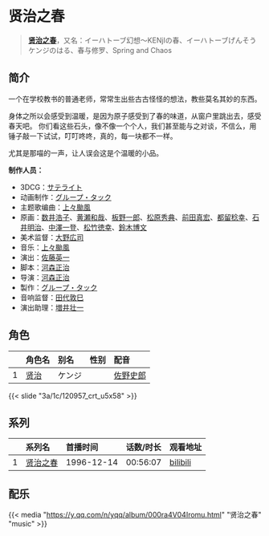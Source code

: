 # 贤治之春


> <u>**[贤治之春](https://bgm.tv/subject/3697)**</u>，又名：イーハトーブ幻想〜KENjIの春、イーハトーブげんそう ケンジのはる、春与修罗、Spring and Chaos

## 简介

一个在学校教书的普通老师，常常生出些古古怪怪的想法，教些莫名其妙的东西。

身体之所以会感受到温暖，是因为原子感受到了春的味道，从窗户里跳出去，感受春天吧。
你们看这些石头，像不像一个个人，我们甚至能与之对谈，不信么，用锤子敲一下试试，叮叮咚咚，真的，每一块都不一样。

尤其是那喵的一声，让人误会这是个温暖的小品。

**制作人员：**
- 3DCG：[サテライト](https://bgm.tv/person/811)
- 动画制作：[グループ・タック](https://bgm.tv/person/484)
- 主题歌编曲：[上々颱風](https://bgm.tv/person/2246)
- 原画：[数井浩子](https://bgm.tv/person/572)、[黄瀬和哉](https://bgm.tv/person/1192)、[板野一郎](https://bgm.tv/person/1362)、[松原秀典](https://bgm.tv/person/126)、[前田真宏](https://bgm.tv/person/1105)、[都留稔幸](https://bgm.tv/person/1443)、[石井明治](https://bgm.tv/person/241)、[中澤一登](https://bgm.tv/person/596)、[松竹徳幸](https://bgm.tv/person/2878)、[鈴木博文](https://bgm.tv/person/642)
- 美术监督：[大野広司](https://bgm.tv/person/14773)
- 音乐：[上々颱風](https://bgm.tv/person/2246)
- 演出：[佐藤英一](https://bgm.tv/person/2014)
- 脚本：[河森正治](https://bgm.tv/person/253)
- 导演：[河森正治](https://bgm.tv/person/253)
- 製作：[グループ・タック](https://bgm.tv/person/484)
- 音响监督：[田代敦巳](https://bgm.tv/person/930)
- 演出助理：[増井壮一](https://bgm.tv/person/1170)

## 角色

|     |   角色名   |   别名  | 性别 |  配音  |
|:--- |:------  |:----      |:---  |:--   |
| 1 | [贤治](https://bgm.tv/character/120957) | ケンジ |  | [佐野史郎](https://bgm.tv/person/19937) |

{{< slide "3a/1c/120957_crt_u5x58" >}}

## 系列

|     | 系列名  | 首播时间       | 话数/时长    | 观看地址                                                      |
|:----|:-----|:-----------|:---------|:----------------------------------------------------------|
| 1   |[贤治之春](https://bgm.tv/subject/3697)| 1996-12-14 | 00:56:07 | [bilibili](https://www.bilibili.com/bangumi/play/ep79236) |


## 配乐

{{< media "https://y.qq.com/n/yqq/album/000ra4V04Iromu.html" 
"贤治之春" 
"music" >}}


        
